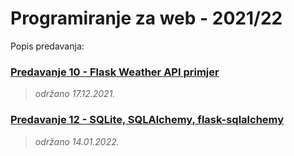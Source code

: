 # Programiranje za web - 2021/22

Popis predavanja:

### [Predavanje 10 - Flask Weather API primjer](./p10-flask-weather/) 
> _održano 17.12.2021._

### [Predavanje 12 - SQLite, SQLAlchemy, flask-sqlalchemy](./p12-sqllite+sqlalchemy+flask-sqlalchemy/) 
> _održano 14.01.2022._

